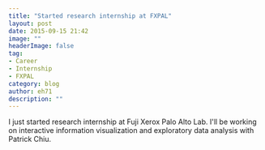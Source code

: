 ```yaml
---
title: "Started research internship at FXPAL"
layout: post
date: 2015-09-15 21:42
image: ""
headerImage: false
tag:
- Career
- Internship
- FXPAL
category: blog
author: eh71
description: ""
---
```


I just started research internship at Fuji Xerox Palo Alto Lab. I'll be working on interactive information visualization and exploratory data analysis with Patrick Chiu.
